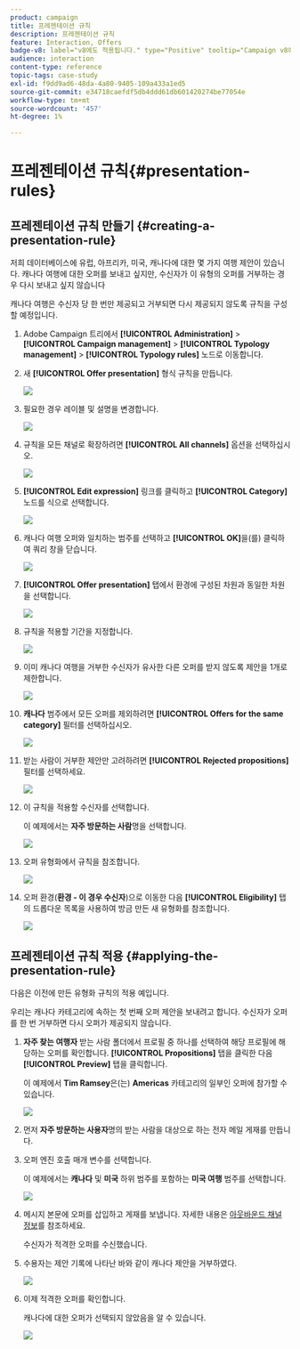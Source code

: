```yaml
---
product: campaign
title: 프레젠테이션 규칙
description: 프레젠테이션 규칙
feature: Interaction, Offers
badge-v8: label="v8에도 적용됩니다." type="Positive" tooltip="Campaign v8에도 적용됩니다."
audience: interaction
content-type: reference
topic-tags: case-study
exl-id: f9dd9ad6-48da-4a80-9405-109a433a1ed5
source-git-commit: e34718caefdf5db4ddd61db601420274be77054e
workflow-type: tm+mt
source-wordcount: '457'
ht-degree: 1%

---
```


# 프레젠테이션 규칙{#presentation-rules}



## 프레젠테이션 규칙 만들기 {#creating-a-presentation-rule}

저희 데이터베이스에 유럽, 아프리카, 미국, 캐나다에 대한 몇 가지 여행 제안이 있습니다. 캐나다 여행에 대한 오퍼를 보내고 싶지만, 수신자가 이 유형의 오퍼를 거부하는 경우 다시 보내고 싶지 않습니다

캐나다 여행은 수신자 당 한 번만 제공되고 거부되면 다시 제공되지 않도록 규칙을 구성할 예정입니다.

1. Adobe Campaign 트리에서 **[!UICONTROL Administration]** > **[!UICONTROL Campaign management]** > **[!UICONTROL Typology management]** > **[!UICONTROL Typology rules]** 노드로 이동합니다.
1. 새 **[!UICONTROL Offer presentation]** 형식 규칙을 만듭니다.

   ![](assets/offer_typology_example_001.png)

1. 필요한 경우 레이블 및 설명을 변경합니다.

   ![](assets/offer_typology_example_002.png)

1. 규칙을 모든 채널로 확장하려면 **[!UICONTROL All channels]** 옵션을 선택하십시오.

   ![](assets/offer_typology_example_003.png)

1. **[!UICONTROL Edit expression]** 링크를 클릭하고 **[!UICONTROL Category]** 노드를 식으로 선택합니다.

   ![](assets/offer_typology_example_004.png)

1. 캐나다 여행 오퍼와 일치하는 범주를 선택하고 **[!UICONTROL OK]**&#x200B;을(를) 클릭하여 쿼리 창을 닫습니다.

   ![](assets/offer_typology_example_005.png)

1. **[!UICONTROL Offer presentation]** 탭에서 환경에 구성된 차원과 동일한 차원을 선택합니다.

   ![](assets/offer_typology_example_006.png)

1. 규칙을 적용할 기간을 지정합니다.

   ![](assets/offer_typology_example_007.png)

1. 이미 캐나다 여행을 거부한 수신자가 유사한 다른 오퍼를 받지 않도록 제안을 1개로 제한합니다.

   ![](assets/offer_typology_example_008.png)

1. **캐나다** 범주에서 모든 오퍼를 제외하려면 **[!UICONTROL Offers for the same category]** 필터를 선택하십시오.

   ![](assets/offer_typology_example_020.png)

1. 받는 사람이 거부한 제안만 고려하려면 **[!UICONTROL Rejected propositions]** 필터를 선택하세요.

   ![](assets/offer_typology_example_021.png)

1. 이 규칙을 적용할 수신자를 선택합니다.

   이 예제에서는 **자주 방문하는 사람**&#x200B;명을 선택합니다.

   ![](assets/offer_typology_example_009.png)

1. 오퍼 유형화에서 규칙을 참조합니다.

   ![](assets/offer_typology_example_013.png)

1. 오퍼 환경(**환경 - 이 경우 수신자**)으로 이동한 다음 **[!UICONTROL Eligibility]** 탭의 드롭다운 목록을 사용하여 방금 만든 새 유형화를 참조합니다.

   ![](assets/offer_typology_example_014.png)

## 프레젠테이션 규칙 적용 {#applying-the-presentation-rule}

다음은 이전에 만든 유형화 규칙의 적용 예입니다.

우리는 캐나다 카테고리에 속하는 첫 번째 오퍼 제안을 보내려고 합니다. 수신자가 오퍼를 한 번 거부하면 다시 오퍼가 제공되지 않습니다.

1. **자주 찾는 여행자** 받는 사람 폴더에서 프로필 중 하나를 선택하여 해당 프로필에 해당하는 오퍼를 확인합니다. **[!UICONTROL Propositions]** 탭을 클릭한 다음 **[!UICONTROL Preview]** 탭을 클릭합니다.

   이 예제에서 **Tim Ramsey**&#x200B;은(는) **Americas** 카테고리의 일부인 오퍼에 참가할 수 있습니다.

   ![](assets/offer_typology_example_015.png)

1. 먼저 **자주 방문하는 사용자**&#x200B;명의 받는 사람을 대상으로 하는 전자 메일 게재를 만듭니다.
1. 오퍼 엔진 호출 매개 변수를 선택합니다.

   이 예제에서는 **캐나다** 및 **미국** 하위 범주를 포함하는 **미국 여행** 범주를 선택합니다.

   ![](assets/offer_typology_example_016.png)

1. 메시지 본문에 오퍼를 삽입하고 게재를 보냅니다. 자세한 내용은 [아웃바운드 채널 정보](../../interaction/using/about-outbound-channels.md)를 참조하세요.

   수신자가 적격한 오퍼를 수신했습니다.

1. 수용자는 제안 기록에 나타난 바와 같이 캐나다 제안을 거부하였다.

   ![](assets/offer_typology_example_018.png)

1. 이제 적격한 오퍼를 확인합니다.

   캐나다에 대한 오퍼가 선택되지 않았음을 알 수 있습니다.

   ![](assets/offer_typology_example_019.png)
